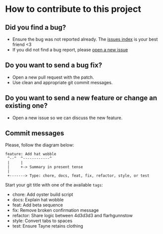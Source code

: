 # How to contribute to this project

## Did you find a bug?

* Ensure the bug was not reported already. The [issues index](https://github.com/mauricioabreu/go-hangman/issues) is your best friend <3
* If you did not find a bug report, please [open a new issue](https://github.com/mauricioabreu/go-hangman/issues/new) 

## Do you want to send a bug fix?

* Open a new pull request with the patch.
* Use clean and appropriate git commit messages.

## Do you want to send a new feature or change an existing one?

* Open a new issue so we can discuss the new feature.


## Commit messages

Please, follow the diagram below:

```
feature: Add hat wobble
 ^--^  ^------------^
 |     |
 |     +-> Summary in present tense
 |
 +-------> Type: chore, docs, feat, fix, refactor, style, or test
```

Start your git title with one of the available `tags`:

* chore: Add oyster build script
* docs: Explain hat wobble
* feat: Add beta sequence
* fix: Remove broken confirmation message
* refactor: Share logic between 4d3d3d3 and flarhgunnstow
* style: Convert tabs to spaces
* test: Ensure Tayne retains clothing

